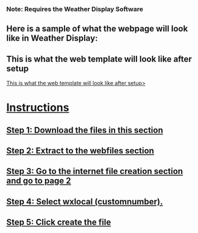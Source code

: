<h3>Note: Requires the Weather Display Software</h3>

<h2>Here is a sample of what the webpage will look like in Weather Display:</h2>

<h2>This is what the web template will look like after setup</h2><a href="https://raw.githubusercontent.com/JesseLikesWeatherakaYoshiKart/Washington-Weather/main/website-scripts/weather-display-templates/saratoga-weather/USA%20Website%20with%20PHP%20%26%20AJAX%20-%20Home.png" <h2>This is what the web template will look like after setup</h2>>

<h1>Instructions</h1>

<h2>Step 1: Download the files in this section</h2>

<h2>Step 2: Extract to the webfiles section</h2>

<h2>Step 3: Go to the internet file creation section and go to page 2</h2>

<h2>Step 4: Select wxlocal (customnumber).</h2>

<h2>Step 5: Click create the file</h2>
